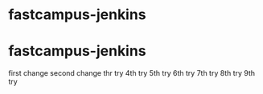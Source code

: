 # fastcampus-jenkins
# fastcampus-jenkins
first change
second change
thr try
4th try
5th try
6th try
7th try
8th try
9th try
